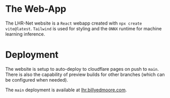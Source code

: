 # The Web-App

The LHR-Net website is a `React` webapp created with `npx create vite@latest`.
`Tailwind` is used for styling and the `ONNX` runtime for machine learning inference.

# Deployment

The website is setup to auto-deploy to cloudflare pages on push to `main`. There is also
the capability of preview builds for other branches (which can be configured when needed).

The `main` deployment is available at [lhr.billyedmoore.com](lhr.billyedmoore.com).

